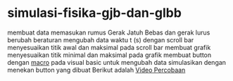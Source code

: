 # simulasi-fisika-gjb-dan-glbb
membuat data
memasukan rumus Gerak Jatuh Bebas dan gerak lurus berubah beraturan
mengubah data waktu t (s) dengan scroll bar
menyesuaikan titik awal dan maksimal pada scroll bar 
membuat grafik
menyesuaikan titik minimal dan maksimal pada grafik
membuat button dengan [macro](https://github.com/gstml07/simulasi-fisika-gjb-dan-glbb/blob/main/simulasi-fisika-gjb-dan-glbb.bas) pada visual basic untuk mengubah data
simulasikan dengan menekan button yang dibuat
Berikut adalah [Video Percobaan](https://youtu.be/7qYr6HzZarU)
